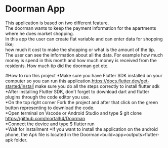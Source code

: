 # Doorman App
This application is based on two different feature.  
The doorman wants to keep the payment information for the apartments where he does market shopping.  
In this app the user can create flat variable and can enter data for shopping like;  
how much it cost to make the shopping or what is the amount of the tip.  
The user can see the information about all the data. For example how much money is spend in this month and how much money is received from the residents.   How much tip did the doorman get etc.

#How to run this project
*Make sure you have Flutter SDK installed on your computer so you can run this application.https://docs.flutter.dev/get-started/install make sure you do all the steps correctly to install flutter sdk   
*After installing Flutter SDK, don't forget to download dart and flutter plugins through the code editor you use.  
*On the top right corner Fork the project and after that click on the green button representing to download the code.  
*Open terminal on Vscode or Android Studio and type 
$ git clone https://github.com/mortalh4/Doorman   
*Connect the device and type 
$ flutter run   
*Wait for installment
*If you want to install the application on the android phone, the Apk file is located in the Doorman>build>app>outputs>flutter-apk folder.  

